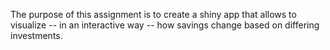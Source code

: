 The purpose of this assignment is to create a shiny app that allows to visualize -- in an interactive way -- how savings change based on differing investments.
